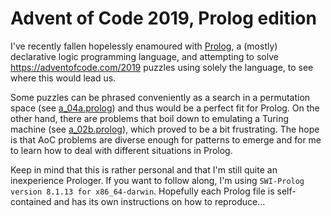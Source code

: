 # Advent of Code 2019, Prolog edition

I've recently fallen hopelessly enamoured with [Prolog](https://en.wikipedia.org/wiki/Prolog), a (mostly) declarative
logic programming language, and attempting to
solve https://adventofcode.com/2019 puzzles using solely the language, to see where this would lead us.

Some puzzles
can be phrased conveniently as a search in a permutation space (see [a_04a.prolog](a_04a.prolog))
and thus would be a perfect fit for Prolog. On the other hand, there are problems that boil down to emulating a Turing
machine (see [a_02b.prolog](a_02b.prolog)), which proved to be a bit frustrating. The hope is that AoC problems
are diverse enough for patterns to emerge and for me to learn how to deal with different situations in Prolog.

Keep in mind that this is rather personal and that I'm still quite an inexperience Prologer. If you want to follow along,
I'm using `SWI-Prolog version 8.1.13 for x86_64-darwin`. Hopefully each Prolog file is self-contained and has its own
instructions on how to reproduce...
